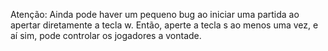 Atenção: Ainda pode haver um pequeno bug ao iniciar uma partida ao apertar diretamente a tecla w. Então, aperte a tecla s ao menos uma vez, e aí sim, pode controlar os jogadores a vontade.
